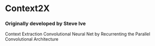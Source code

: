 # Context2X

### Originally developed by Steve Ive
Context Extraction Convolutional Neural Net by Recurrenting the Parallel Convolutional Architecture
